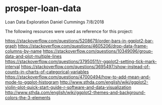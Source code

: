 # prosper-loan-data

Loan Data Exploration
Daniel Cummings
7/8/2018

The following resources were used as reference for this project:

https://stackoverflow.com/questions/5208679/order-bars-in-ggplot2-bar-graph
https://stackoverflow.com/questions/4605206/drop-data-frame-columns-by-name
https://stackoverflow.com/questions/10349096/group-data-and-plot-multiple-lines
https://stackoverflow.com/questions/37950511/r-ggplot2-setting-tick-mark-interval 
https://stackoverflow.com/questions/3695497/show-instead-of-counts-in-charts-of-categorical-variables
https://stackoverflow.com/questions/47000494/how-to-add-mean-and-mode-to-ggplot-histogram
http://www.sthda.com/english/wiki/ggplot2-violin-plot-quick-start-guide-r-software-and-data-visualization
http://www.sthda.com/english/wiki/ggplot2-themes-and-background-colors-the-3-elements